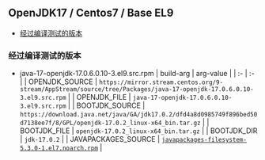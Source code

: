 ## OpenJDK17 / Centos7 / Base EL9 <!-- omit in toc -->

- [经过编译测试的版本](#经过编译测试的版本)


### 经过编译测试的版本
- java-17-openjdk-17.0.6.0.10-3.el9.src.rpm
  | build-arg | arg-value |
  |     :-    |     :-    |
  | OPENJDK_SOURCE | `https://mirror.stream.centos.org/9-stream/AppStream/source/tree/Packages/java-17-openjdk-17.0.6.0.10-3.el9.src.rpm` |
  | OPENJDK_FILE | `java-17-openjdk-17.0.6.0.10-3.el9.src.rpm` |
  | BOOTJDK_SOURCE | `https://download.java.net/java/GA/jdk17.0.2/dfd4a8d0985749f896bed50d7138ee7f/8/GPL/openjdk-17.0.2_linux-x64_bin.tar.gz` |
  | BOOTJDK_FILE | `openjdk-17.0.2_linux-x64_bin.tar.gz` |
  | BOOTJDK_DIR | `jdk-17.0.2` |
  | JAVAPACKAGES_SOURCE | [`javapackages-filesystem-5.3.0-1.el7.noarch.rpm`](../../../javapackages-tools/centos7) |